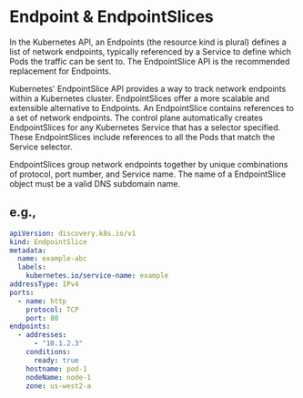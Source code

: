 # Endpoint & EndpointSlices

In the Kubernetes API, an Endpoints (the resource kind is plural) defines a list of network endpoints, typically referenced by a Service to define which Pods the traffic can be sent to. The EndpointSlice API is the recommended replacement for Endpoints.

Kubernetes' EndpointSlice API provides a way to track network endpoints within a Kubernetes cluster. EndpointSlices offer a more scalable and extensible alternative to Endpoints. An EndpointSlice contains references to a set of network endpoints. The control plane automatically creates EndpointSlices for any Kubernetes Service that has a selector specified. These EndpointSlices include references to all the Pods that match the Service selector.

EndpointSlices group network endpoints together by unique combinations of protocol, port number, and Service name. The name of a EndpointSlice object must be a valid DNS subdomain name.

## e.g.,

```yaml
apiVersion: discovery.k8s.io/v1
kind: EndpointSlice
metadata:
  name: example-abc
  labels:
    kubernetes.io/service-name: example
addressType: IPv4
ports:
  - name: http
    protocol: TCP
    port: 80
endpoints:
  - addresses:
      - "10.1.2.3"
    conditions:
      ready: true
    hostname: pod-1
    nodeName: node-1
    zone: us-west2-a
```
